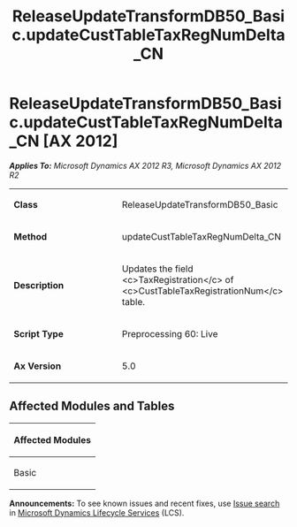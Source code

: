 ﻿---
title: ReleaseUpdateTransformDB50_Basic.updateCustTableTaxRegNumDelta_CN
TOCTitle: ReleaseUpdateTransformDB50_Basic.updateCustTableTaxRegNumDelta_CN
ms:assetid: e1b65287-17de-f182-eecc-0c72e3899ee9
ms:mtpsurl: https://msdn.microsoft.com/en-us/library/JJ737334(v=AX.60)
ms:contentKeyID: 49711775
ms.date: 05/18/2015
mtps_version: v=AX.60
---

# ReleaseUpdateTransformDB50\_Basic.updateCustTableTaxRegNumDelta\_CN [AX 2012]


_**Applies To:** Microsoft Dynamics AX 2012 R3, Microsoft Dynamics AX 2012 R2_

<table>
<colgroup>
<col style="width: 50%" />
<col style="width: 50%" />
</colgroup>
<tbody>
<tr class="odd">
<td><p><strong>Class</strong></p></td>
<td><p>ReleaseUpdateTransformDB50_Basic</p></td>
</tr>
<tr class="even">
<td><p><strong>Method</strong></p></td>
<td><p>updateCustTableTaxRegNumDelta_CN</p></td>
</tr>
<tr class="odd">
<td><p><strong>Description</strong></p></td>
<td><p>Updates the field &lt;c&gt;TaxRegistration&lt;/c&gt; of &lt;c&gt;CustTableTaxRegistrationNum&lt;/c&gt; table.</p></td>
</tr>
<tr class="even">
<td><p><strong>Script Type</strong></p></td>
<td><p>Preprocessing 60: Live</p></td>
</tr>
<tr class="odd">
<td><p><strong>Ax Version</strong></p></td>
<td><p>5.0</p></td>
</tr>
</tbody>
</table>


## Affected Modules and Tables

<table>
<colgroup>
<col style="width: 100%" />
</colgroup>
<thead>
<tr class="header">
<th><p>Affected Modules</p></th>
</tr>
</thead>
<tbody>
<tr class="odd">
<td><p>Basic</p></td>
</tr>
</tbody>
</table>

  
**Announcements:** To see known issues and recent fixes, use [Issue search](http://go.microsoft.com/fwlink/?linkid=389258) in [Microsoft Dynamics Lifecycle Services](http://go.microsoft.com/fwlink/?linkid=306505) (LCS).

